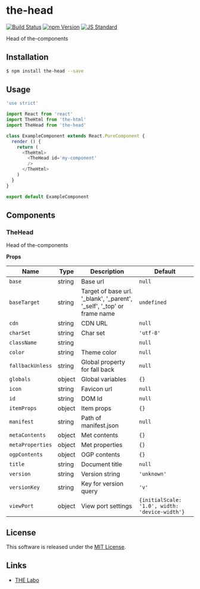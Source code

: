 the-head
==========

<!---
This file is generated by ape-tmpl. Do not update manually.
--->

<!-- Badge Start -->
<a name="badges"></a>

[![Build Status][bd_travis_shield_url]][bd_travis_url]
[![npm Version][bd_npm_shield_url]][bd_npm_url]
[![JS Standard][bd_standard_shield_url]][bd_standard_url]

[bd_repo_url]: https://github.com/the-labo/the-head
[bd_travis_url]: http://travis-ci.org/the-labo/the-head
[bd_travis_shield_url]: http://img.shields.io/travis/the-labo/the-head.svg?style=flat
[bd_travis_com_url]: http://travis-ci.com/the-labo/the-head
[bd_travis_com_shield_url]: https://api.travis-ci.com/the-labo/the-head.svg?token=
[bd_license_url]: https://github.com/the-labo/the-head/blob/master/LICENSE
[bd_codeclimate_url]: http://codeclimate.com/github/the-labo/the-head
[bd_codeclimate_shield_url]: http://img.shields.io/codeclimate/github/the-labo/the-head.svg?style=flat
[bd_codeclimate_coverage_shield_url]: http://img.shields.io/codeclimate/coverage/github/the-labo/the-head.svg?style=flat
[bd_gemnasium_url]: https://gemnasium.com/the-labo/the-head
[bd_gemnasium_shield_url]: https://gemnasium.com/the-labo/the-head.svg
[bd_npm_url]: http://www.npmjs.org/package/the-head
[bd_npm_shield_url]: http://img.shields.io/npm/v/the-head.svg?style=flat
[bd_standard_url]: http://standardjs.com/
[bd_standard_shield_url]: https://img.shields.io/badge/code%20style-standard-brightgreen.svg

<!-- Badge End -->


<!-- Description Start -->
<a name="description"></a>

Head of the-components

<!-- Description End -->


<!-- Overview Start -->
<a name="overview"></a>



<!-- Overview End -->


<!-- Sections Start -->
<a name="sections"></a>

<!-- Section from "docs/guides/01.Installation.md.hbs" Start -->

<a name="section-docs-guides-01-installation-md"></a>

Installation
-----

```bash
$ npm install the-head --save
```


<!-- Section from "docs/guides/01.Installation.md.hbs" End -->

<!-- Section from "docs/guides/02.Usage.md.hbs" Start -->

<a name="section-docs-guides-02-usage-md"></a>

Usage
---------

```javascript
'use strict'

import React from 'react'
import TheHtml from 'the-html'
import TheHead from 'the-head'

class ExampleComponent extends React.PureComponent {
  render () {
    return (
      <TheHtml>
        <TheHead id='my-component'
        />
      </TheHtml>
    )
  }
}

export default ExampleComponent

```


<!-- Section from "docs/guides/02.Usage.md.hbs" End -->

<!-- Section from "docs/guides/03.Components.md.hbs" Start -->

<a name="section-docs-guides-03-components-md"></a>

Components
-----------

### TheHead

Head of the-components

**Props**

| Name | Type | Description | Default |
| --- | --- | ---- | ---- |
| `base` | string  | Base url | `null` |
| `baseTarget` | string  | Target of base url. '_blank', '_parent', '_self', '_top' or frame name | `undefined` |
| `cdn` | string  | CDN URL | `null` |
| `charSet` | string  | Char set | `'utf-8'` |
| `className` | string  |  | `null` |
| `color` | string  | Theme color | `null` |
| `fallbackUnless` | string  | Global property for fall back | `null` |
| `globals` | object  | Global variables | `{}` |
| `icon` | string  | Favicon url | `null` |
| `id` | string  | DOM Id | `null` |
| `itemProps` | object  | Item props | `{}` |
| `manifest` | string  | Path of manifest.json | `null` |
| `metaContents` | object  | Met contents | `{}` |
| `metaProperties` | object  | Met properties | `{}` |
| `ogpContents` | object  | OGP contents | `{}` |
| `title` | string  | Document title | `null` |
| `version` | string  | Version string | `'unknown'` |
| `versionKey` | string  | Key for version query | `'v'` |
| `viewPort` | object  | View port settings | `{initialScale: '1.0', width: 'device-width'}` |


<!-- Section from "docs/guides/03.Components.md.hbs" End -->


<!-- Sections Start -->


<!-- LICENSE Start -->
<a name="license"></a>

License
-------
This software is released under the [MIT License](https://github.com/the-labo/the-head/blob/master/LICENSE).

<!-- LICENSE End -->


<!-- Links Start -->
<a name="links"></a>

Links
------

+ [THE Labo][t_h_e_labo_url]

[t_h_e_labo_url]: https://github.com/the-labo

<!-- Links End -->
